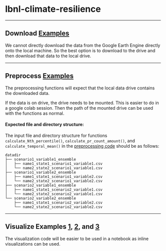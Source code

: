 # lbnl-climate-resilience

---
## Download [Examples](./examples/climate-resilience/download_example.py)
We cannot directly download the data from the Google Earth Engine directly onto 
the local machine. So the best option is to download to the drive and then 
download that data to the local drive.

---
## Preprocess [Examples](./examples/climate-resilience/preprocess_example.py)
The preprocessing functions will expect that the local data drive contains the 
downloaded data.

If the data is on drive, the drive needs to be mounted. This is easier to do in 
a google colab session. Then the path of the mounted drive can be used with the 
functions as normal.

#### Expected file and directory structure:
The input file and directory structure for functions `calculate_Nth_percentile()`, `calculate_pr_count_amount()`, and `calculate_temporal_mean()` in the [preprocessing code](./src/climate_resilience/preprocess.py) should be as follows:
```
datadir
├── scenario1_variable1_ensemble
│   ├── name1_state1_scenario1_variable1.csv
│   └── name2_state2_scenario1_variable1.csv
├── scenario1_variable2_ensemble
│   ├── name1_state1_scenario1_variable2.csv
│   └── name2_state2_scenario1_variable2.csv
├── scenario2_variable1_ensemble
│   ├── name1_state1_scenario2_variable1.csv
│   └── name2_state2_scenario2_variable1.csv
└── scenario2_variable2_ensemble
    ├── name1_state1_scenario2_variable2.csv
    └── name2_state2_scenario2_variable2.csv
```

---
## Visualize Examples [1](./notebooks/climate-resilience/visualize_example_1.ipynb), [2](./notebooks/climate-resilience/visualize_example_2.ipynb), and [3](./notebooks/climate-resilience/visualize_example_3.ipynb)
The visualization code will be easier to be used in a notebook as inline 
visualizations can be used.
